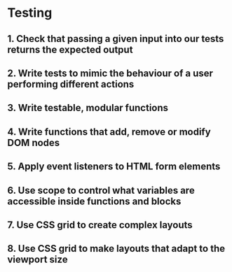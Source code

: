 # Testing

## 1. Check that passing a given input into our tests returns the expected output

## 2. Write tests to mimic the behaviour of a user performing different actions

## 3. Write testable, modular functions

## 4. Write functions that add, remove or modify DOM nodes

## 5. Apply event listeners to HTML form elements

## 6. Use scope to control what variables are accessible inside functions and blocks

## 7. Use CSS grid to create complex layouts

## 8. Use CSS grid to make layouts that adapt to the viewport size
